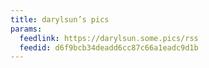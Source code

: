 ```yaml
---
title: darylsun’s pics
params:
  feedlink: https://darylsun.some.pics/rss
  feedid: d6f9bcb34deadd6cc87c66a1eadc9d1b
---
```


